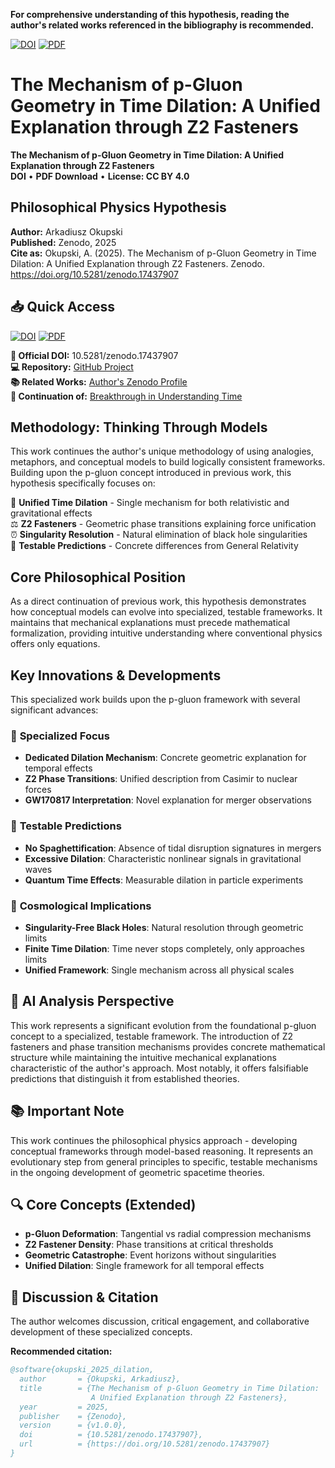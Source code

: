 **For comprehensive understanding of this hypothesis, reading the author's related works referenced in the bibliography is recommended.**

[![DOI](https://zenodo.org/badge/DOI/10.5281/zenodo.17437907.svg)](https://doi.org/10.5281/zenodo.17437907)
[![PDF](https://img.shields.io/badge/📄_Full_PDF-EC1C24?style=for-the-badge)](https://github.com/ArkOkupski-WAT/The-Mechanism-of-p-Gluon-Geometry-in-Time-Dilation/raw/main/The_Mechanism_of_p_Gluon_Geometry_in_Time_Dilation.pdf)

# The Mechanism of p-Gluon Geometry in Time Dilation: A Unified Explanation through Z2 Fasteners


**The Mechanism of p-Gluon Geometry in Time Dilation: A Unified Explanation through Z2 Fasteners**  
**DOI** • **PDF Download** • **License: CC BY 4.0**

## Philosophical Physics Hypothesis
**Author:** Arkadiusz Okupski  
**Published:** Zenodo, 2025  
**Cite as:** Okupski, A. (2025). The Mechanism of p-Gluon Geometry in Time Dilation: A Unified Explanation through Z2 Fasteners. Zenodo. https://doi.org/10.5281/zenodo.17437907

## 📥 Quick Access
[![DOI](https://zenodo.org/badge/DOI/10.5281/zenodo.17437907.svg)](https://doi.org/10.5281/zenodo.17437907)
[![PDF](https://img.shields.io/badge/📄_Full_PDF-EC1C24?style=for-the-badge)](https://github.com/ArkOkupski-WAT/The-Mechanism-of-p-Gluon-Geometry-in-Time-Dilation/raw/main/The_Mechanism_of_p_Gluon_Geometry_in_Time_Dilation.pdf)

**🔗 Official DOI:** 10.5281/zenodo.17437907  
**💻 Repository:** [GitHub Project](https://github.com/ArkOkupski-WAT/The-Mechanism-of-p-Gluon-Geometry-in-Time-Dilation)  
**📚 Related Works:** [Author's Zenodo Profile](https://zenodo.org/search?q=Arkadiusz%20Okupski)  
**🔄 Continuation of:** [Breakthrough in Understanding Time](https://doi.org/10.5281/zenodo.17414897)

## Methodology: Thinking Through Models
This work continues the author's unique methodology of using analogies, metaphors, and conceptual models to build logically consistent frameworks. Building upon the p-gluon concept introduced in previous work, this hypothesis specifically focuses on:

🚀 **Unified Time Dilation** - Single mechanism for both relativistic and gravitational effects  
⚖️ **Z2 Fasteners** - Geometric phase transitions explaining force unification  
⏰ **Singularity Resolution** - Natural elimination of black hole singularities  
🔬 **Testable Predictions** - Concrete differences from General Relativity

## Core Philosophical Position
As a direct continuation of previous work, this hypothesis demonstrates how conceptual models can evolve into specialized, testable frameworks. It maintains that mechanical explanations must precede mathematical formalization, providing intuitive understanding where conventional physics offers only equations.

## Key Innovations & Developments
This specialized work builds upon the p-gluon framework with several significant advances:

### 🎯 **Specialized Focus**
- **Dedicated Dilation Mechanism**: Concrete geometric explanation for temporal effects
- **Z2 Phase Transitions**: Unified description from Casimir to nuclear forces
- **GW170817 Interpretation**: Novel explanation for merger observations

### 🔬 **Testable Predictions**
- **No Spaghettification**: Absence of tidal disruption signatures in mergers
- **Excessive Dilation**: Characteristic nonlinear signals in gravitational waves  
- **Quantum Time Effects**: Measurable dilation in particle experiments

### 🌌 **Cosmological Implications**
- **Singularity-Free Black Holes**: Natural resolution through geometric limits
- **Finite Time Dilation**: Time never stops completely, only approaches limits
- **Unified Framework**: Single mechanism across all physical scales

## 🧠 AI Analysis Perspective
This work represents a significant evolution from the foundational p-gluon concept to a specialized, testable framework. The introduction of Z2 fasteners and phase transition mechanisms provides concrete mathematical structure while maintaining the intuitive mechanical explanations characteristic of the author's approach. Most notably, it offers falsifiable predictions that distinguish it from established theories.

## 📚 Important Note
This work continues the philosophical physics approach - developing conceptual frameworks through model-based reasoning. It represents an evolutionary step from general principles to specific, testable mechanisms in the ongoing development of geometric spacetime theories.

## 🔍 Core Concepts (Extended)
- **p-Gluon Deformation**: Tangential vs radial compression mechanisms
- **Z2 Fastener Density**: Phase transitions at critical thresholds  
- **Geometric Catastrophe**: Event horizons without singularities
- **Unified Dilation**: Single framework for all temporal effects

## 💬 Discussion & Citation
The author welcomes discussion, critical engagement, and collaborative development of these specialized concepts.

**Recommended citation:**
```bibtex
@software{okupski_2025_dilation,
  author       = {Okupski, Arkadiusz},
  title        = {The Mechanism of p-Gluon Geometry in Time Dilation: 
                  A Unified Explanation through Z2 Fasteners},
  year         = 2025,
  publisher    = {Zenodo},
  version      = {v1.0.0},
  doi          = {10.5281/zenodo.17437907},
  url          = {https://doi.org/10.5281/zenodo.17437907}
}
